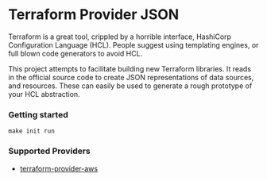 # Terraform Provider JSON

Terraform is a great tool, crippled by a horrible interface, HashiCorp Configuration Language (HCL). People suggest
using templating engines, or full blown code generators to avoid HCL. ​

This project attempts to facilitate ​building new Terraform libraries​. It reads in the official source code to create
JSON representations of data sources, and resources. These can easily be used to generate a rough prototype of your
HCL abstraction.

### Getting started
`make init run`

### Supported Providers
- [terraform-provider-aws](https://github.com/terraform-providers/terraform-provider-aws)

